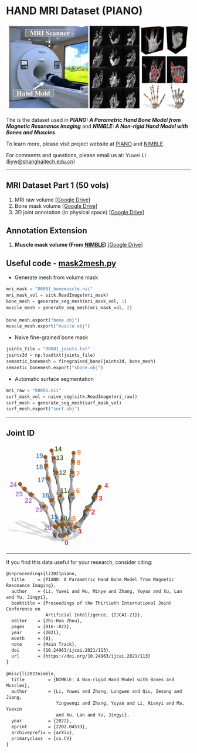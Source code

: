 HAND MRI Dataset (PIANO)
========

![](dataset.png)

The is the dataset used in **_PIANO: A Parametric Hand Bone Model from Magnetic Resonance Imaging_** and **_NIMBLE: A Non-rigid Hand Model with Bones and Muscles_**.

To learn more, please visit project website at [PIANO](https://liyuwei.cc/proj/piano) and [NIMBLE](https://liyuwei.cc/proj/nimble).


For comments and questions, please email us at: Yuwei Li (liyw@shanghaitech.edu.cn)

---

## MRI Dataset Part 1 (50 vols)
1. MRI raw volume [[Google Drive]](https://drive.google.com/file/d/1KPEIu4FetGbLwzfKoHk4sSHEim29ox-8/view?usp=sharing)
2. Bone mask volume [[Google Drive]](https://drive.google.com/file/d/1SQppuej7C7JugeiPh4JK00yuIkOW60Wz/view?usp=sharing)
3. 3D joint annotation (in physical space) [[Google Drive]](https://drive.google.com/file/d/1imikru7d64WdoR5Mt5vuU7mMqFQ0tVr_/view?usp=sharing)

## Annotation Extension
1. **Muscle mask volume (From [NIMBLE](https://liyuwei.cc/proj/nimble))**  [[Google Drive]](https://drive.google.com/file/d/1TuU8Co85_ctvj6yjotms-PTKredzl0QF/view?usp=sharing)


## Useful code - [mask2mesh.py](https://github.com/reyuwei/PIANO_mri_data/blob/master/mask2mesh.py)
- Generate mesh from volume mask
```py
mri_mask = "00001_bonemuscle.nii"
mri_mask_vol = sitk.ReadImage(mri_mask)
bone_mesh = generate_seg_mesh(mri_mask_vol, 1)
muscle_mesh = generate_seg_mesh(mri_mask_vol, 2)

bone_mesh.export("bone.obj")
muscle_mesh.export("muscle.obj")
```
- Naive fine-grained bone mask
```py
joints_file = "00001_joints.txt"
joints3d = np.loadtxt(joints_file)
semantic_bonemesh = finegrained_bone(joints3d, bone_mesh)
semantic_bonemesh.export("sbone.obj")
```
- Automatic surface segmentation
```py
mri_raw = "00001.nii"
surf_mask_vol = naive_seg(sitk.ReadImage(mri_raw))
surf_mesh = generate_seg_mesh(surf_mask_vol)
surf_mesh.export("surf.obj")
```
   
  

---
## Joint ID
![](piano_joint_id.png)

---

If you find this data useful for your research, consider citing:

```
@inproceedings{li2021piano,
  title     = {PIANO: A Parametric Hand Bone Model from Magnetic Resonance Imaging},
  author    = {Li, Yuwei and Wu, Minye and Zhang, Yuyao and Xu, Lan and Yu, Jingyi},
  booktitle = {Proceedings of the Thirtieth International Joint Conference on
               Artificial Intelligence, {IJCAI-21}},
  editor    = {Zhi-Hua Zhou},
  pages     = {816--822},
  year      = {2021},
  month     = {8},
  note      = {Main Track},
  doi       = {10.24963/ijcai.2021/113},
  url       = {https://doi.org/10.24963/ijcai.2021/113}
}

@misc{li2022nimble,
  title         = {NIMBLE: A Non-rigid Hand Model with Bones and Muscles},
  author        = {Li, Yuwei and Zhang, Longwen and Qiu, Zesong and Jiang, 
                   Yingwenqi and Zhang, Yuyao and Li, Nianyi and Ma, Yuexin 
                   and Xu, Lan and Yu, Jingyi},
  year          = {2022},
  eprint        = {2202.04533},
  archiveprefix = {arXiv},
  primaryclass  = {cs.CV}
}

```

